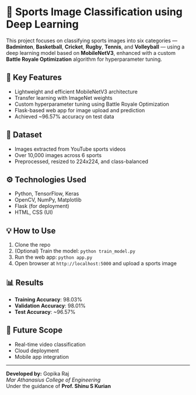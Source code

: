 # 🏅 Sports Image Classification using Deep Learning

This project focuses on classifying sports images into six categories — **Badminton**, **Basketball**, **Cricket**, **Rugby**, **Tennis**, and **Volleyball** — using a deep learning model based on **MobileNetV3**, enhanced with a custom **Battle Royale Optimization** algorithm for hyperparameter tuning.

## 🚀 Key Features

- Lightweight and efficient MobileNetV3 architecture  
- Transfer learning with ImageNet weights  
- Custom hyperparameter tuning using Battle Royale Optimization  
- Flask-based web app for image upload and prediction  
- Achieved ~96.57% accuracy on test data  

## 📁 Dataset

- Images extracted from YouTube sports videos  
- Over 10,000 images across 6 sports  
- Preprocessed, resized to 224x224, and class-balanced  

## ⚙️ Technologies Used

- Python, TensorFlow, Keras  
- OpenCV, NumPy, Matplotlib  
- Flask (for deployment)  
- HTML, CSS (UI)  

## 💡 How to Use

1. Clone the repo  
2. (Optional) Train the model: `python train_model.py`  
3. Run the web app: `python app.py`  
4. Open browser at `http://localhost:5000` and upload a sports image  

## 📊 Results

- **Training Accuracy**: 98.03%  
- **Validation Accuracy**: 98.01%  
- **Test Accuracy**: ~96.57%

## 📌 Future Scope

- Real-time video classification  
- Cloud deployment  
- Mobile app integration  

---

**Developed by:** Gopika Raj  
_Mar Athanasius College of Engineering_  
Under the guidance of **Prof. Shinu S Kurian**
